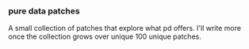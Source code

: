 ### pure data patches  

A small collection of patches that explore what pd offers. I'll write more once the collection grows over unique 100 unique patches.